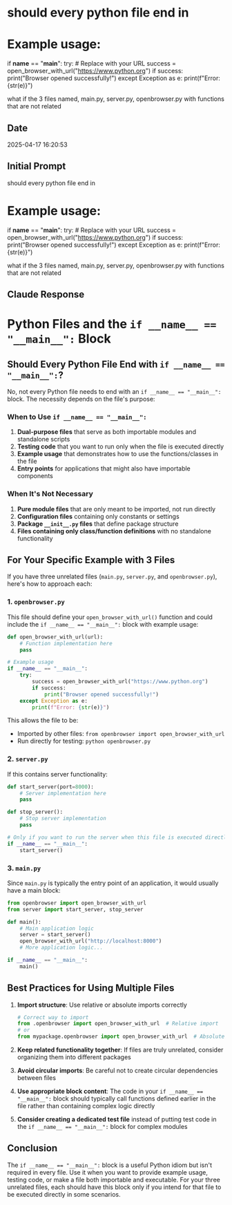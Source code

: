 # should every python file end in
# Example usage:
if __name__ == "__main__":
    try:
        # Replace with your URL
        success = open_browser_with_url("https://www.python.org")
        if success:
            print("Browser opened successfully!")
    except Exception as e:
        print(f"Error: {str(e)}")

what if the 3 files named, main.py, server.py, openbrowser.py with functions that are not related

## Date
2025-04-17 16:20:53

## Initial Prompt
should every python file end in
# Example usage:
if __name__ == "__main__":
    try:
        # Replace with your URL
        success = open_browser_with_url("https://www.python.org")
        if success:
            print("Browser opened successfully!")
    except Exception as e:
        print(f"Error: {str(e)}")

what if the 3 files named, main.py, server.py, openbrowser.py with functions that are not related

## Claude Response
# Python Files and the `if __name__ == "__main__":` Block

## Should Every Python File End with `if __name__ == "__main__":`?

No, not every Python file needs to end with an `if __name__ == "__main__":` block. The necessity depends on the file's purpose:

### When to Use `if __name__ == "__main__":`

1. **Dual-purpose files** that serve as both importable modules and standalone scripts
2. **Testing code** that you want to run only when the file is executed directly
3. **Example usage** that demonstrates how to use the functions/classes in the file
4. **Entry points** for applications that might also have importable components

### When It's Not Necessary

1. **Pure module files** that are only meant to be imported, not run directly
2. **Configuration files** containing only constants or settings
3. **Package `__init__.py` files** that define package structure
4. **Files containing only class/function definitions** with no standalone functionality

## For Your Specific Example with 3 Files

If you have three unrelated files (`main.py`, `server.py`, and `openbrowser.py`), here's how to approach each:

### 1. `openbrowser.py`

This file should define your `open_browser_with_url()` function and could include the `if __name__ == "__main__":` block with example usage:

```python
def open_browser_with_url(url):
    # Function implementation here
    pass

# Example usage
if __name__ == "__main__":
    try:
        success = open_browser_with_url("https://www.python.org")
        if success:
            print("Browser opened successfully!")
    except Exception as e:
        print(f"Error: {str(e)}")
```

This allows the file to be:
- Imported by other files: `from openbrowser import open_browser_with_url`
- Run directly for testing: `python openbrowser.py`

### 2. `server.py`

If this contains server functionality:

```python
def start_server(port=8000):
    # Server implementation here
    pass

def stop_server():
    # Stop server implementation
    pass

# Only if you want to run the server when this file is executed directly
if __name__ == "__main__":
    start_server()
```

### 3. `main.py`

Since `main.py` is typically the entry point of an application, it would usually have a main block:

```python
from openbrowser import open_browser_with_url
from server import start_server, stop_server

def main():
    # Main application logic
    server = start_server()
    open_browser_with_url("http://localhost:8000")
    # More application logic...

if __name__ == "__main__":
    main()
```

## Best Practices for Using Multiple Files

1. **Import structure**: Use relative or absolute imports correctly
   ```python
   # Correct way to import
   from .openbrowser import open_browser_with_url  # Relative import
   # or
   from mypackage.openbrowser import open_browser_with_url  # Absolute import
   ```

2. **Keep related functionality together**: If files are truly unrelated, consider organizing them into different packages

3. **Avoid circular imports**: Be careful not to create circular dependencies between files

4. **Use appropriate block content**: The code in your `if __name__ == "__main__":` block should typically call functions defined earlier in the file rather than containing complex logic directly

5. **Consider creating a dedicated test file** instead of putting test code in the `if __name__ == "__main__":` block for complex modules

## Conclusion

The `if __name__ == "__main__":` block is a useful Python idiom but isn't required in every file. Use it when you want to provide example usage, testing code, or make a file both importable and executable. For your three unrelated files, each should have this block only if you intend for that file to be executed directly in some scenarios.
